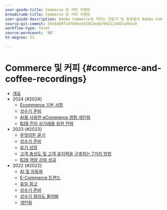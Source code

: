 ```yaml
---
user-guide-title: Commerce 및 커피 이벤트
breadcrumb-title: Commerce 및 커피 이벤트
user-guide-description: Adobe Commerce과 커피는 전문가 및 동료들이 Adobe Commerce 사용 방법에 대한 생각과 아이디어를 공유한 영상 라이브러리다.
source-git-commit: d5584d9714f046ed32853edb7602123487ad9ac9
workflow-type: tm+mt
source-wordcount: '88'
ht-degree: 5%

---
```



# Commerce 및 커피 {#commerce-and-coffee-recordings}

+ [개요](overview.md)
+ 2024 {#2024}
   + [Ecommerce 기본 사항](2024/ecommerce-essentials.md)
   + [성수기 준비](2024/peak-season-prep.md)
   + [AI를 사용한 eCommerce 경험 개인화](2024/personalize-ecommerce.md)
   + [B2B 전자 상거래를 위한 전략](2024/commerce-and-coffee-strategies-for-b2b-ecommerce.md)
+ 2023 {#2023}
   + [무엇이든 묻기](2023/ask-me-anything.md)
   + [성수기 준비](2023/peak-season-prep.md)
   + [유기 성장](2023/organic-growth.md)
   + [고객 충성도 및 고객 유지력을 구축하는 7가지 방법](2023/loyalty-retention.md)
   + [B2B 역량 강화 성공](2023/b2b.md)
+ 2022 {#2022}
   + [AI 및 자동화](2022/ai-and-automation.md)
   + [E-Commerce 트렌드](2022/ecommerce-trends.md)
   + [휴일 회고](2022/holiday.md)
   + [성수기 준비](2022/peak-season-prep.md)
   + [성수기 뭐라도 물어봐](2022/peak-season-ask-anything.md)
   + [개인화](2022/personalization.md)

<!--+ Commerce Events {#commerce-events}
  + [Overview](commerce-events/overview.md)
  + 2022 {#2022}
    + [Top Tips and Tricks for Adobe Campaign Standard](customer-journeys/2022/tips-and-tricks.md)
    + [Develop and customize data models in Adobe [!DNL Campaign Classic]](customer-journeys/2022/data-models.md)

+ Data and insights {#commerce-release-updates}
  + [Overview](commerce-release-updates/overview.md)
  + 2022 {#2022}
    + [Innovations and trends](data-and-insights/2022/innovations.md)
    + [Sensei and Analysis Workspace](data-and-insights/2022/sensei.md)
    + [Personalize and automate with Adobe Target](data-and-insights/2022/personalize.md)
    + [Analytics and Target applications for Mobile and Apps](data-and-insights/2022/mobile-and-apps.md)
    + [Cross Device Analytics and Customer Journey Analytics](data-and-insights/2022/cross-device-analytics.md) -->
